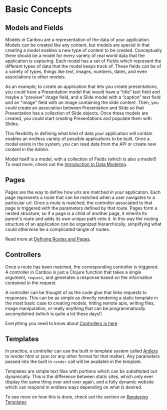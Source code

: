 # Basic Concepts

## Models and Fields

Models in Caribou are a representation of the data of your application.  Models
can be created like any content, but models are special in that creating a model
enables a new type of content to be created.  Conceptually there should be a
model for every variety of real world data that the application is capturing.
Each model has a set of Fields which represent the different types of data that
the model keeps track of.  These fields can be of a variety of types, things
like text, images, numbers, dates, and even associations to other models.

As an example, to create an application that lets you create presentations, you
could have a Presentation model that would have a “title” text field and maybe a
“preview” image field, and a Slide model with a “caption” text field and an
"image" field with an image containing the slide content.  Then, you could
create an association between Presentation and Slide so that Presentation has a
collection of Slide objects.  Once these models are created, you could start
creating Presentations and populate them with Slides.

This flexibility in defining what kind of data your application will contain
enables an endless variety of possible applications to be built.  Once a model
exists in the system, you can read data from the API or create new content in
the Admin.

Model itself is a model, with a collection of Fields (which is also a model!)
To read more, check out the [Introduction to Data Modeling](models.md).

## Pages

Pages are the way to define how urls are matched in your application.  Each page
represents a route that can be matched when a user navigates to a particular
url.  Once a route is matched, the controller associated to that page is
triggered with the parameters defined by that route.  Pages form a nested
structure, so if a page is a child of another page, it inherits its parent's
route and adds its own unique path onto it.  In this way the routing structure
of an application can be organized hierarchically, simplifying what could
otherwise be a complicated tangle of routes.

Read more at [Defining Routes and Pages](routes.md).

## Controllers

Once a route has been matched, the corresponding controller is triggered.  A
controller in Caribou is just a Clojure function that takes a single argument,
`request`, and generates a response based on the information contained in the
request.

A controller can be thought of as the code glue that links requests to
responses.  This can be as simple as directly rendering a static template in the
most basic case to creating models, hitting remote apis, writing files, image
manipulation, or really anything that can be programmatically accomplished
(which is quite a lot these days!)

Everything you need to know about [Controllers is here](controllers.md)

## Templates

In practice, a controller can use the built in template system called
[Antlers](http://github.com/caribou/antlers) to render html or json (or any other
format for that matter).  Any parameters passed into the built in `render` call
will be available in the template.

Templates are simple text files with portions which can be substituted out
dynamically.  This is the difference between static sites, which only ever
display the same thing over and over again, and a fully dynamic website which
can respond in endless ways depending on what is desired.

To see more on how this is done, check out the section on
[Rendering Templates](templates.md)

